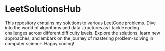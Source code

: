 # LeetSolutionsHub
This repository contains my solutions to various LeetCode problems. Dive into the world of algorithms and data structures as I tackle coding challenges across different difficulty levels. Explore the solutions, learn new approaches, and embark on the journey of mastering problem-solving in computer science.  Happy coding!
